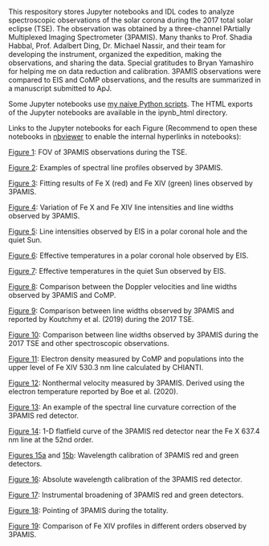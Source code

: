 This respository stores Jupyter notebooks and IDL codes to analyze spectroscopic observations of the solar corona during the 2017 total solar eclipse (TSE). The observation was obtained by a three-channel PArtially Multiplexed Imaging Spectrometer (3PAMIS). Many thanks to Prof. Shadia Habbal, Prof. Adalbert Ding, Dr. Michael Nassir, and their team for developing the instrument, organized the expedition, making the observations, and sharing the data. Special gratitudes to Bryan Yamashiro for helping me on data reduction and calibration. 3PAMIS observations were compared to EIS and CoMP observations, and the results are summarized in a manuscript submitted to ApJ. 

Some Jupyter notebooks use [my naive Python scripts](https://github.com/yjzhu-solar/MyPy). The HTML exports of the Jupyter notebooks are available in the ipynb\_html directory.

Links to the Jupyter notebooks for each Figure (Recommend to open these notebooks in [nbviewer](https://nbviewer.org) to enable the internal hyperlinks in notebooks):

[Figure 1](https://yjzhu-solar.github.io/Eclipse2017/ipynb_html/obs_summary.html): FOV of 3PAMIS observations during the TSE. 

[Figure 2](https://yjzhu-solar.github.io/Eclipse2017/ipynb_html/off_limb_intensity_map_ext_zoomin.html): Examples of spectral line profiles observed by 3PAMIS. 

[Figure 3](https://yjzhu-solar.github.io/Eclipse2017/ipynb_html/off_limb_intensity_map_ms.html): Fitting results of Fe X (red) and Fe XIV (green) lines observed by 3PAMIS. 

[Figure 4](https://yjzhu-solar.github.io/Eclipse2017/ipynb_html/off_limb_intensity_map_ms.html): Variation of Fe X and Fe XIV line intensities and line widths observed by 3PAMIS. 

[Figure 5](https://yjzhu-solar.github.io/Eclipse2017/ipynb_html/eis_chqs_quicklook.html): Line intensities observed by EIS in a polar coronal hole and the quiet Sun. 

[Figure 6](https://yjzhu-solar.github.io/Eclipse2017/ipynb_html/npchdb_pamis_teff.html): Effective temperatures in a polar coronal hole observed by EIS. 

[Figure 7](https://yjzhu-solar.github.io/Eclipse2017/ipynb_html/atlas30_pamis_teff.html): Effective temperatures in the quiet Sun observed by EIS. 

[Figure 8](https://yjzhu-solar.github.io/Eclipse2017/ipynb_html/comp_pamis_comp.html): Comparison between the Doppler velocities and line widths observed by 3PAMIS and CoMP. 

[Figure 9](https://yjzhu-solar.github.io/Eclipse2017/ipynb_html/off_limb_intensity_map_ms.html): Comparison between line widths observed by 3PAMIS and reported by Koutchmy et al. (2019) during the 2017 TSE.

[Figure 10](https://yjzhu-solar.github.io/Eclipse2017/ipynb_html/huge_comparison.html): Comparison between line widths observed by 3PAMIS during the 2017 TSE and other spectroscopic observations. 

[Figure 11](https://yjzhu-solar.github.io/Eclipse2017/ipynb_html/comp_density.html): Electron density measured by CoMP and populations into the upper level of Fe XIV 530.3 nm line calculated by CHIANTI. 

[Figure 12](https://yjzhu-solar.github.io/Eclipse2017/ipynb_html/off_limb_intensity_map_ms.html): Nonthermal velocity measured by 3PAMIS. Derived using the electron temperature reported by Boe et al. (2020).

[Figure 13](https://yjzhu-solar.github.io/Eclipse2017/ipynb_html/curvature_red_test.html): An example of the spectral line curvature correction of the 3PAMIS red detector. 

[Figure 14](https://yjzhu-solar.github.io/Eclipse2017/ipynb_html/flatfield_red_curv_corr.html): 1-D flatfield curve of the 3PAMIS red detector near the Fe X 637.4 nm line at the 52nd order. 

[Figures 15a](https://yjzhu-solar.github.io/Eclipse2017/ipynb_html/wvl_calib_green_curv_corr.html) and [15b](https://yjzhu-solar.github.io/Eclipse2017/ipynb_html/wvl_calib_red_curv_corr.html): Wavelength calibration of 3PAMIS red and green detectors. 

[Figure 16](https://yjzhu-solar.github.io/Eclipse2017/ipynb_html/abs_wvl_calib_chromo.html): Absolute wavelength calibration of the 3PAMIS red detector. 

[Figure 17](https://yjzhu-solar.github.io/Eclipse2017/ipynb_html/plot_instwidth.html): Instrumental broadening of 3PAMIS red and green detectors. 

[Figure 18](https://yjzhu-solar.github.io/Eclipse2017/ipynb_html/pointing_coalignment.html): Pointing of 3PAMIS during the totality. 

[Figure 19](https://yjzhu-solar.github.io/Eclipse2017/ipynb_html/off_limb_intensity_map_ext_view_combine_3orders.html): Comparison of Fe XIV profiles in different orders observed by 3PAMIS. 





